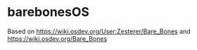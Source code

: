 # barebonesOS
Based on https://wiki.osdev.org/User:Zesterer/Bare_Bones and https://wiki.osdev.org/Bare_Bones

